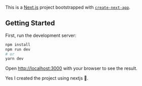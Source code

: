 This is a [Next.js](https://nextjs.org/) project bootstrapped with [`create-next-app`](https://github.com/vercel/next.js/tree/canary/packages/create-next-app).

## Getting Started

First, run the development server:

```bash
npm install 
npm run dev
# or
yarn dev
```

Open [http://localhost:3000](http://localhost:3000) with your browser to see the result.

Yes I created the project using nextjs 🛴.

